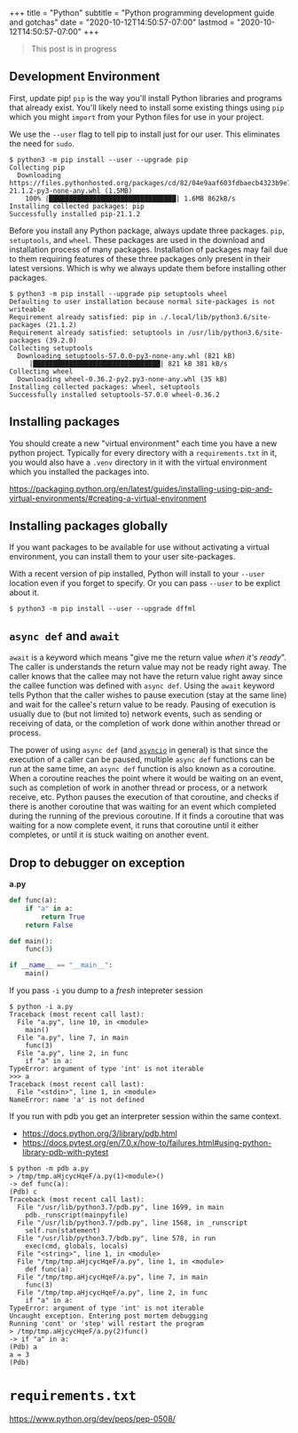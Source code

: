 +++
title = "Python"
subtitle = "Python programming development guide and gotchas"
date = "2020-10-12T14:50:57-07:00"
lastmod = "2020-10-12T14:50:57-07:00"
+++

> This post is in progress

## Development Environment

First, update pip! `pip` is the way you'll install Python libraries and
programs that already exist. You'll likely need to install some existing things
using `pip` which you might `import` from your Python files for use in your
project.

We use the `--user` flag to tell pip to install just for our user. This
eliminates the need for `sudo`.

```console
$ python3 -m pip install --user --upgrade pip
Collecting pip
  Downloading https://files.pythonhosted.org/packages/cd/82/04e9aaf603fdbaecb4323b9e723f13c92c245f6ab2902195c53987848c78/pip-21.1.2-py3-none-any.whl (1.5MB)
    100% |████████████████████████████████| 1.6MB 862kB/s
Installing collected packages: pip
Successfully installed pip-21.1.2
```

Before you install any Python package, always update three packages. `pip`,
`setuptools`, and `wheel`. These packages are used in the download and
installation process of many packages. Installation of packages may fail due to
them requiring features of these three packages only present in their latest
versions. Which is why we always update them before installing other packages.

```console
$ python3 -m pip install --upgrade pip setuptools wheel
Defaulting to user installation because normal site-packages is not writeable
Requirement already satisfied: pip in ./.local/lib/python3.6/site-packages (21.1.2)
Requirement already satisfied: setuptools in /usr/lib/python3.6/site-packages (39.2.0)
Collecting setuptools
  Downloading setuptools-57.0.0-py3-none-any.whl (821 kB)
     |████████████████████████████████| 821 kB 381 kB/s
Collecting wheel
  Downloading wheel-0.36.2-py2.py3-none-any.whl (35 kB)
Installing collected packages: wheel, setuptools
Successfully installed setuptools-57.0.0 wheel-0.36.2
```

## Installing packages

You should create a new "virtual environment" each time you have a new
python project. Typically for every directory with a `requirements.txt` in it,
you would also have a `.venv` directory in it with the virtual environment
which you installed the packages into.

https://packaging.python.org/en/latest/guides/installing-using-pip-and-virtual-environments/#creating-a-virtual-environment

## Installing packages globally

If you want packages to be available for use without activating a virtual
environment, you can install them to your user site-packages.

With a recent version of pip installed, Python will install to your `--user`
location even if you forget to specify. Or you can pass `--user` to be
explict about it.

```console
$ python3 -m pip install --user --upgrade dffml
```

## `async def` and `await`

`await` is a keyword which means "give me the return value *when it's ready*".
The caller is understands the return value may not be ready right away. The
caller knows that the callee may not have the return value right away since the
callee function was defined with `async def`. Using the `await` keyword tells
Python that the caller wishes to pause execution (stay at the same line) and
wait for the callee's return value to be ready. Pausing of execution is usually
due to (but not limited to) network events, such as sending or receiving of
data, or the completion of work done within another thread or process.

The power of using `async def` (and
[`asyncio`](https://docs.python.org/3.7/library/asyncio-task.html) in general)
is that since the execution of a caller can be paused, multiple `async def`
functions can be run at the same time, an `async def` function is also known as
a coroutine. When a coroutine reaches the point where it would be waiting on an
event, such as completion of work in another thread or process, or a network
receive, etc. Python pauses the execution of that coroutine, and checks if there
is another coroutine that was waiting for an event which completed during the
running of the previous coroutine. If it finds a coroutine that was waiting for
a now complete event, it runs that coroutine until it either completes, or until
it is stuck waiting on another event.

## Drop to debugger on exception

**a.py**

```python
def func(a):
    if "a" in a:
        return True
    return False

def main():
    func(3)

if __name__ == "__main__":
    main()
```

If you pass `-i` you dump to a *fresh* intepreter session

```console
$ python -i a.py
Traceback (most recent call last):
  File "a.py", line 10, in <module>
    main()
  File "a.py", line 7, in main
    func(3)
  File "a.py", line 2, in func
    if "a" in a:
TypeError: argument of type 'int' is not iterable
>>> a
Traceback (most recent call last):
  File "<stdin>", line 1, in <module>
NameError: name 'a' is not defined
```

If you run with pdb you get an interpreter session within
the same context.

- https://docs.python.org/3/library/pdb.html
- https://docs.pytest.org/en/7.0.x/how-to/failures.html#using-python-library-pdb-with-pytest

```console
$ python -m pdb a.py
> /tmp/tmp.aHjcycHqeF/a.py(1)<module>()
-> def func(a):
(Pdb) c
Traceback (most recent call last):
  File "/usr/lib/python3.7/pdb.py", line 1699, in main
    pdb._runscript(mainpyfile)
  File "/usr/lib/python3.7/pdb.py", line 1568, in _runscript
    self.run(statement)
  File "/usr/lib/python3.7/bdb.py", line 578, in run
    exec(cmd, globals, locals)
  File "<string>", line 1, in <module>
  File "/tmp/tmp.aHjcycHqeF/a.py", line 1, in <module>
    def func(a):
  File "/tmp/tmp.aHjcycHqeF/a.py", line 7, in main
    func(3)
  File "/tmp/tmp.aHjcycHqeF/a.py", line 2, in func
    if "a" in a:
TypeError: argument of type 'int' is not iterable
Uncaught exception. Entering post mortem debugging
Running 'cont' or 'step' will restart the program
> /tmp/tmp.aHjcycHqeF/a.py(2)func()
-> if "a" in a:
(Pdb) a
a = 3
(Pdb)
```

# `requirements.txt`

https://www.python.org/dev/peps/pep-0508/
